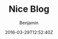---
title: "Nice Blog"
github: https://github.com/itisbenjamin/Nice_Blog
demo: https://itisbenjamin.github.io/Nice_Blog
author: Benjamin

ssg:
  - Jekyll
cms:
  - No Cms
date: 2016-03-29T12:52:40Z
github_branch: master
description: "A Simple Jakyll Blog Theme."
---